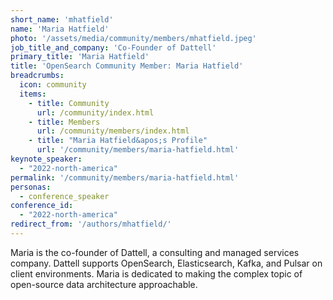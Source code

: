 ```yaml
---
short_name: 'mhatfield'
name: 'Maria Hatfield'
photo: '/assets/media/community/members/mhatfield.jpeg'
job_title_and_company: 'Co-Founder of Dattell'
primary_title: 'Maria Hatfield'
title: 'OpenSearch Community Member: Maria Hatfield'
breadcrumbs:
  icon: community
  items:
    - title: Community
      url: /community/index.html
    - title: Members
      url: /community/members/index.html
    - title: "Maria Hatfield&apos;s Profile"
      url: '/community/members/maria-hatfield.html'
keynote_speaker:
  - "2022-north-america"
permalink: '/community/members/maria-hatfield.html'
personas:
  - conference_speaker
conference_id:
  - "2022-north-america"
redirect_from: '/authors/mhatfield/'
---
```

Maria is the co-founder of Dattell, a consulting and managed services company. Dattell supports OpenSearch, Elasticsearch, Kafka, and Pulsar on client environments.  Maria is dedicated to making the complex topic of open-source data architecture approachable.
